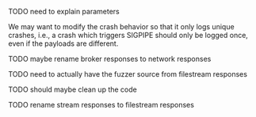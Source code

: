 TODO need to explain parameters

We may want to modify the crash behavior so that it only logs unique crashes, i.e., a crash which triggers SIGPIPE should only be logged once, even if the payloads are different.

TODO maybe rename broker responses to network responses

TODO need to actually have the fuzzer source from filestream responses

TODO should maybe clean up the code

TODO rename stream responses to filestream responses